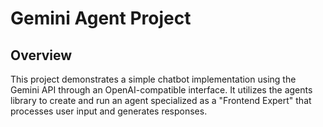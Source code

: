 # Gemini Agent Project

## Overview
This project demonstrates a simple chatbot implementation using the Gemini API through an OpenAI-compatible interface. It utilizes the agents library to create and run an agent
specialized as a "Frontend Expert" that processes user input and generates responses.
